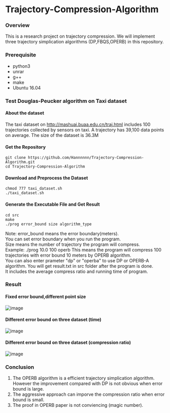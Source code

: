 # Trajectory-Compression-Algorithm

### Overview
This is a research project on trajectory compression. We will implement three trajectory simplication algorithms (DP,FBQS,OPERB) in this repository.

### Prerequisite
+ python3
+ unrar
+ g++
+ make
+ Ubuntu 16.04

### Test Douglas-Peucker algorithm on Taxi dataset

#### About the dataset
The taxi dataset on http://mashuai.buaa.edu.cn/traj.html includes 100 trajectories collected by sensors on taxi. A trajectory has 39,100 data points on average. The size of the dataset is 36.3M

#### Get the Repository
```
git clone https://github.com/Hannnnnn/Trajectory-Compression-Algorithm.git
cd Trajectory-Compression-Algorithm
```
#### Download and Preprocess the Dataset
```
chmod 777 taxi_dataset.sh
./taxi_dataset.sh
```

#### Generate the Executable File and Get Result

```
cd src
make
./prog error_bound size algorithm_type
```
Note: error_bound means the error boundary(meters).  
You can set error boundary when you run the program.  
Size means the number of trajectory the program will compress.  
Example: ./prog 10.0 100 operb
This means the program will compress 100 trajectories with error bound 10 meters by OPERB algorithm.  
You can also enter prameter "dp" or "operba" to use DP or OPERB-A algorithm.
You will get result.txt in src folder after the program is done.  
It includes the average compress ratio and running time of program. 

### Result
#### Fixed error bound,different point size
![image](https://github.com/Hannnnnn/Trajectory-Compression-Algorithm/blob/dev/image/1.png)
#### Different error bound on three dataset (time)
![image](https://github.com/Hannnnnn/Trajectory-Compression-Algorithm/blob/dev/image/2.png)
#### Different error bound on three dataset (compression ratio)
![image](https://github.com/Hannnnnn/Trajectory-Compression-Algorithm/blob/dev/image/3.png)

### Conclusion
1. The OPERB algorithm is a efficient trajectory simplication algorithm. However the improvement compared with DP is not obvious when error bound is large.
2. The aggressive approach can imporve the compression ratio when error bound is small.
3. The proof in OPERB paper is not conviencing (magic number).
